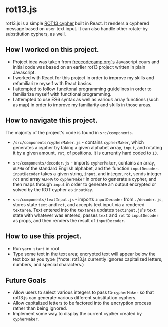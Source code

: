 # rot13.js

rot13.js is a simple [ROT13 cypher](https://en.wikipedia.org/wiki/ROT13) built in React. It renders a cyphered message based on user text input. It can also handle other rotate-by substitution cyphers, as well.

## How I worked on this project.

* Project idea was taken from [freecodecamp.org's](freecodecamp.org) Javascript cours and initial code was based on an earlier rot13 project written in plain Javascript.
* I worked with React for this project in order to improve my skills and refamiliarize myself with React basics.
* I attempted to follow funcitonal programming guidelines in order to familiarize myself with functional programming.
* I attempted to use ES6 syntax as well as various array functions (such as map) in order to improve my familiarity and skills in those areas.

## How to navigate this project.

The majority of the project's code is found in `src/components`.
* `/src/components/cypherMaker.js` - contains `cypherMaker`, which generates a cypher by taking a given alphabet array, `input`, and rotating it by a given amount, `rot`, of positions. It is currently hard coded to `13`.

* `src/components/decoder.js` - imports `cypherMaker`, contains an array, `ALPHA` of the standard English alphabet, and the function `inputDecoder`. `inputDecoder` takes a given string, `input`, and integer, `rot`, sends integer `rot` and array `ALPHA` to `cypherMaker` in order to generate a cypher, and then maps through `input` in order to generate an output encrypted or solved by the ROT cypher as `inputKey`.

* `src/components/textInput.js` - imports `inputDecoder` from `./decoder.js`, stores state `text` and `rot`, and accepts text input via a rendered `textarea`. Text entered into the `textarea` updates `textInput.js`'s `text` state with whatever was entered, passes `text` and `rot` to `inputDecoder` as props, and then renders the result of `inputDecoder`.

## How to use this project.

* Run `yarn start` in root
* Type some text in the text area; encrypted text will appear below the text box as you type (*note: rot13.js currently ignores capitalized letters, numbers, and special characters.)

## Future Goals

* Allow users to select various integers to pass to `cypherMaker` so that rot13.js can generate various different substitution cyphers.
* Allow capitalized letters to be factored into the encryption process rather than being ignored.
* Implement some way to display the current cypher created by `cypherMaker`.
